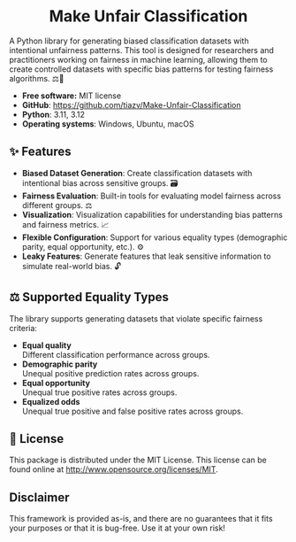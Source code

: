<h1 align="center">
    Make Unfair Classification
</h1>

A Python library for generating biased classification datasets with intentional unfairness patterns. This tool is designed for researchers and practitioners working on fairness in machine learning, allowing them to create controlled datasets with specific bias patterns for testing fairness algorithms. ⚖️🧪

* **Free software:** MIT license
* **GitHub**: https://github.com/tiazv/Make-Unfair-Classification
* **Python**: 3.11, 3.12
* **Operating systems**: Windows, Ubuntu, macOS

## ✨ Features
- **Biased Dataset Generation**: Create classification datasets with intentional bias across sensitive groups. 🗃️
- **Fairness Evaluation**: Built-in tools for evaluating model fairness across different groups. ⚖️
- **Visualization**: Visualization capabilities for understanding bias patterns and fairness metrics. 📈
- **Flexible Configuration**: Support for various equality types (demographic parity, equal opportunity, etc.). ⚙️
- **Leaky Features**: Generate features that leak sensitive information to simulate real-world bias. 🔓

## ⚖️ Supported Equality Types
The library supports generating datasets that violate specific fairness criteria:

- **Equal quality**   
Different classification performance across groups.
- **Demographic parity**  
Unequal positive prediction rates across groups.
- **Equal opportunity**  
Unequal true positive rates across groups.
- **Equalized odds**  
Unequal true positive and false positive rates across groups.

## 📜 License
This package is distributed under the MIT License. This license can be found online at <http://www.opensource.org/licenses/MIT>.

## Disclaimer
This framework is provided as-is, and there are no guarantees that it fits your purposes or that it is bug-free. Use it at your own risk!